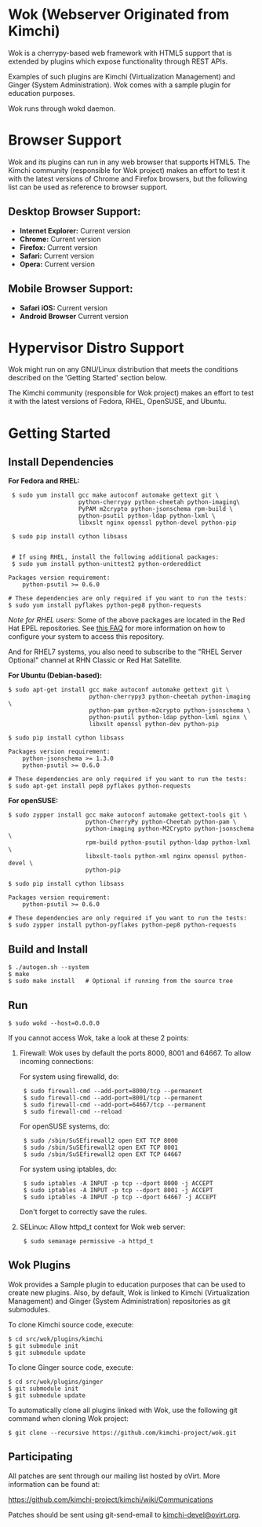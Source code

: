 Wok (Webserver Originated from Kimchi)
======================================

Wok is a cherrypy-based web framework with HTML5 support that is extended by
plugins which expose functionality through REST APIs.

Examples of such plugins are Kimchi (Virtualization Management) and Ginger
(System Administration). Wok comes with a sample plugin for education purposes.

Wok runs through wokd daemon.


Browser Support
===============

Wok and its plugins can run in any web browser that supports HTML5. The
Kimchi community (responsible for Wok project) makes an effort to
test it with the latest versions of Chrome and Firefox browsers, but the
following list can be used as reference to browser support.

Desktop Browser Support:
-----------------------
* **Internet Explorer:** Current version
* **Chrome:** Current version
* **Firefox:** Current version
* **Safari:** Current version
* **Opera:** Current version

Mobile Browser Support:
-----------------------
* **Safari iOS:** Current version
* **Android Browser** Current version


Hypervisor Distro Support
=========================

Wok might run on any GNU/Linux distribution that meets the conditions
described on the 'Getting Started' section below.

The Kimchi community (responsible for Wok project) makes an effort to
test it with the latest versions of Fedora, RHEL, OpenSUSE, and Ubuntu.

Getting Started
===============

Install Dependencies
--------------------

**For Fedora and RHEL:**

     $ sudo yum install gcc make autoconf automake gettext git \
                        python-cherrypy python-cheetah python-imaging\
                        PyPAM m2crypto python-jsonschema rpm-build \
                        python-psutil python-ldap python-lxml \
                        libxslt nginx openssl python-devel python-pip

     $ sudo pip install cython libsass


     # If using RHEL, install the following additional packages:
     $ sudo yum install python-unittest2 python-ordereddict

    Packages version requirement:
        python-psutil >= 0.6.0

    # These dependencies are only required if you want to run the tests:
    $ sudo yum install pyflakes python-pep8 python-requests

*Note for RHEL users*: Some of the above packages are located in the Red Hat
EPEL repositories.  See
[this FAQ](http://fedoraproject.org/wiki/EPEL#How_can_I_use_these_extra_packages.3F)
for more information on how to configure your system to access this repository.

And for RHEL7 systems, you also need to subscribe to the "RHEL Server Optional"
channel at RHN Classic or Red Hat Satellite.

**For Ubuntu (Debian-based):**

    $ sudo apt-get install gcc make autoconf automake gettext git \
                           python-cherrypy3 python-cheetah python-imaging \
                           python-pam python-m2crypto python-jsonschema \
                           python-psutil python-ldap python-lxml nginx \
                           libxslt openssl python-dev python-pip

    $ sudo pip install cython libsass

    Packages version requirement:
        python-jsonschema >= 1.3.0
        python-psutil >= 0.6.0

    # These dependencies are only required if you want to run the tests:
    $ sudo apt-get install pep8 pyflakes python-requests

**For openSUSE:**

    $ sudo zypper install gcc make autoconf automake gettext-tools git \
                          python-CherryPy python-Cheetah python-pam \
                          python-imaging python-M2Crypto python-jsonschema \
                          rpm-build python-psutil python-ldap python-lxml \
                          libxslt-tools python-xml nginx openssl python-devel \
                          python-pip

    $ sudo pip install cython libsass

    Packages version requirement:
        python-psutil >= 0.6.0

    # These dependencies are only required if you want to run the tests:
    $ sudo zypper install python-pyflakes python-pep8 python-requests


Build and Install
-----------------

    $ ./autogen.sh --system
    $ make
    $ sudo make install   # Optional if running from the source tree


Run
---

    $ sudo wokd --host=0.0.0.0

If you cannot access Wok, take a look at these 2 points:

1. Firewall:
Wok uses by default the ports 8000, 8001 and 64667. To allow incoming connections:

    For system using firewalld, do:

        $ sudo firewall-cmd --add-port=8000/tcp --permanent
        $ sudo firewall-cmd --add-port=8001/tcp --permanent
        $ sudo firewall-cmd --add-port=64667/tcp --permanent
        $ sudo firewall-cmd --reload

    For openSUSE systems, do:

        $ sudo /sbin/SuSEfirewall2 open EXT TCP 8000
        $ sudo /sbin/SuSEfirewall2 open EXT TCP 8001
        $ sudo /sbin/SuSEfirewall2 open EXT TCP 64667

    For system using iptables, do:

        $ sudo iptables -A INPUT -p tcp --dport 8000 -j ACCEPT
        $ sudo iptables -A INPUT -p tcp --dport 8001 -j ACCEPT
        $ sudo iptables -A INPUT -p tcp --dport 64667 -j ACCEPT

    Don't forget to correctly save the rules.

2. SELinux:
Allow httpd_t context for Wok web server:

        $ sudo semanage permissive -a httpd_t


Wok Plugins
-----------

Wok provides a Sample plugin to education purposes that can be used to create
new plugins. Also, by default, Wok is linked to Kimchi (Virtualization
 Management) and Ginger (System Administration) repositories as git submodules.

To clone Kimchi source code, execute:

    $ cd src/wok/plugins/kimchi
    $ git submodule init
    $ git submodule update

To clone Ginger source code, execute:

    $ cd src/wok/plugins/ginger
    $ git submodule init
    $ git submodule update

To automatically clone all plugins linked with Wok, use the following git
command when cloning Wok project:

    $ git clone --recursive https://github.com/kimchi-project/wok.git


Participating
-------------

All patches are sent through our mailing list hosted by oVirt.  More
information can be found at:

https://github.com/kimchi-project/kimchi/wiki/Communications

Patches should be sent using git-send-email to kimchi-devel@ovirt.org.
